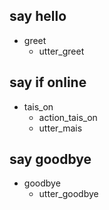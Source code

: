 ## say hello
* greet              
  - utter_greet

## say if online
* tais_on
  - action_tais_on
  - utter_mais

## say goodbye
* goodbye
  - utter_goodbye
